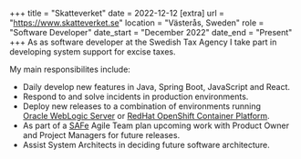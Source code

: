 +++
title = "Skatteverket"
date = 2022-12-12
[extra]
url = "https://www.skatteverket.se"
location = "Västerås, Sweden"
role = "Software Developer"
date_start = "December 2022"
date_end = "Present"
+++
As as software developer at the Swedish Tax Agency I take part in developing
system support for excise taxes.

My main responsibilites include:

- Daily develop new features in Java, Spring Boot, JavaScript and React.
- Respond to and solve incidents in production environments.
- Deploy new releases to a combination of environments running<br>
  [Oracle WebLogic Server](https://www.oracle.com/java/weblogic/) or
  [RedHat OpenShift Container Platform](https://www.redhat.com/en/technologies/cloud-computing/openshift).
- As part of a [SAFe](https://www.scaledagileframework.com/) Agile Team plan
  upcoming work with Product Owner and Project Managers for future releases.
- Assist System Architects in deciding future software architecture.
